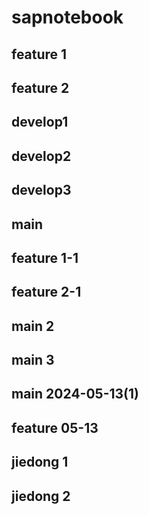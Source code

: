 # sapnotebook

## feature 1
## feature 2
## develop1
## develop2
## develop3

## main
## feature 1-1
## feature 2-1

## main 2
## main 3

## main 2024-05-13(1)
## feature 05-13
## jiedong 1
## jiedong 2

